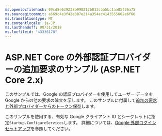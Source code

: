 ```yaml
---
ms.openlocfilehash: 09cd8e639238b998212b813cba5bc1aa85f36a75
ms.sourcegitcommit: a669c4e3f42e387e214a354ac4143555602e6f66
ms.translationtype: MT
ms.contentlocale: ja-JP
ms.lasthandoff: 08/31/2018
ms.locfileid: "43336178"
---
```

# <a name="aspnet-core-external-authentication-provider-additional-claims-sample-aspnet-core-2x"></a>ASP.NET Core の外部認証プロバイダーの追加要求のサンプル (ASP.NET Core 2.x)

このサンプルでは、Google の認証プロバイダーを使用してユーザー データを Google からの他の要求の確立を示します。 このサンプルに付属して[追加の要求と外部プロバイダーからのトークン保存](https://docs.microsoft.com/aspnet/core/security/authentication/social/additional-claims)します。

このサンプルを使用する、有効な Google クライアント ID とシークレットに指定`Startup.ConfigureServices`します。 詳細については、[Google 外部ログイン セットアップ](https://docs.microsoft.com/aspnet/core/security/authentication/social/google-logins)を参照してください。
